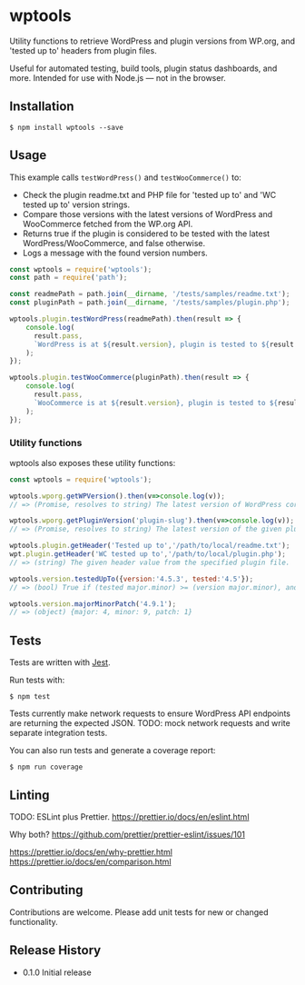 wptools
=======

Utility functions to retrieve WordPress and plugin versions from WP.org, and 'tested up to' headers from plugin files.

Useful for automated testing, build tools, plugin status dashboards, and more. Intended for use with Node.js — not in the browser.

## Installation

~~~
$ npm install wptools --save
~~~

## Usage

This example calls `testWordPress()` and `testWooCommerce()` to:

- Check the plugin readme.txt and PHP file for 'tested up to' and 'WC tested up to' version strings.
- Compare those versions with the latest versions of WordPress and WooCommerce fetched from the WP.org API.
- Returns true if the plugin is considered to be tested with the latest WordPress/WooCommerce, and false otherwise.
- Logs a message with the found version numbers.

~~~js
const wptools = require('wptools');
const path = require('path');

const readmePath = path.join(__dirname, '/tests/samples/readme.txt');
const pluginPath = path.join(__dirname, '/tests/samples/plugin.php');

wptools.plugin.testWordPress(readmePath).then(result => {
    console.log(
      result.pass,
      `WordPress is at ${result.version}, plugin is tested to ${result.tested}.`
    );
});

wptools.plugin.testWooCommerce(pluginPath).then(result => {
    console.log(
      result.pass,
      `WooCommerce is at ${result.version}, plugin is tested to ${result.tested}.`
    );
});
~~~

### Utility functions

wptools also exposes these utility functions:

~~~js
const wptools = require('wptools');

wptools.wporg.getWPVersion().then(v=>console.log(v));
// => (Promise, resolves to string) The latest version of WordPress core from the WP.org API. e.g. '4.9.7'.

wptools.wporg.getPluginVersion('plugin-slug').then(v=>console.log(v));
// => (Promise, resolves to string) The latest version of the given plugin from the WP.org API. e.g. '3.0.1'.

wptools.plugin.getHeader('Tested up to','/path/to/local/readme.txt');
wpt.plugin.getHeader('WC tested up to','/path/to/local/plugin.php');
// => (string) The given header value from the specified plugin file.

wptools.version.testedUpTo({version:'4.5.3', tested:'4.5'});
// => (bool) True if (tested major.minor) >= (version major.minor), and (tested _._.patch) >= (version _._patch) or (tested _._.patch) is omitted. Useful to check if a plugin is tested with the latest version of WordPress or WooCommerce.

wptools.version.majorMinorPatch('4.9.1');
// => (object) {major: 4, minor: 9, patch: 1}
~~~

## Tests

Tests are written with [Jest](https://jestjs.io/).

Run tests with:

~~~
$ npm test
~~~

Tests currently make network requests to ensure WordPress API endpoints are returning the expected JSON. TODO: mock network requests and write separate integration tests.

You can also run tests and generate a coverage report:

~~~
$ npm run coverage
~~~

## Linting

TODO: ESLint plus Prettier. https://prettier.io/docs/en/eslint.html

Why both? https://github.com/prettier/prettier-eslint/issues/101

https://prettier.io/docs/en/why-prettier.html
https://prettier.io/docs/en/comparison.html

## Contributing

Contributions are welcome. Please add unit tests for new or changed functionality.

## Release History

* 0.1.0 Initial release
